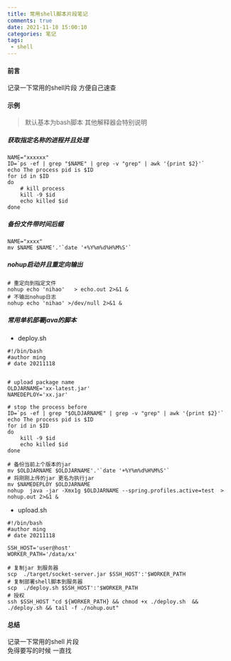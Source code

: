 ```yaml
---
title: 常用shell脚本片段笔记
comments: true
date: 2021-11-18 15:00:10
categories: 笔记
tags:
 - shell
---
```

#### 前言
记录一下常用的shell片段 方便自己速查 

#### 示例
>默认基本为bash脚本 其他解释器会特别说明   

##### 获取指定名称的进程并且处理

```shell
NAME="xxxxxx"
ID=`ps -ef | grep "$NAME" | grep -v "grep" | awk '{print $2}'`
echo The process pid is $ID
for id in $ID
do
    # kill process  
    kill -9 $id
    echo killed $id
done

```

##### 备份文件带时间后缀 

```shell
NAME="xxxx"
mv $NAME $NAME'.'`date '+%Y%m%d%H%M%S'`
```

##### nohup启动并且重定向输出 

```shell
# 重定向到指定文件  
nohup echo 'nihao'   > echo.out 2>&1 &
# 不输出nohup日志
nohup echo 'nihao' >/dev/null 2>&1 &
```

##### 常用单机部署java的脚本

* deploy.sh

```shell
#!/bin/bash
#author ming
# date 20211118


# upload package name
OLDJARNAME='xx-latest.jar'
NAMEDEPLOY='xx.jar'

# stop the process before
ID=`ps -ef | grep "$OLDJARNAME" | grep -v "grep" | awk '{print $2}'`
echo The process pid is $ID
for id in $ID
do
    kill -9 $id
    echo killed $id
done

# 备份当前上个版本的jar
mv $OLDJARNAME $OLDJARNAME'.'`date '+%Y%m%d%H%M%S'`
# 将刚刚上传的jar 更名为执行jar
mv $NAMEDEPLOY $OLDJARNAME
nohup  java -jar -Xmx1g $OLDJARNAME --spring.profiles.active=test  > nohup.out 2>&1 &
```

* upload.sh
 
```shell
#!/bin/bash
#author ming
# date 20211118

SSH_HOST='user@host'
WORKER_PATH='/data/xx'

# 复制jar 到服务器
scp  ./target/socket-server.jar $SSH_HOST':'$WORKER_PATH
# 复制部署shell脚本到服务器
scp  ./deploy.sh $SSH_HOST':'$WORKER_PATH
# 授权
ssh $SSH_HOST "cd ${WORKER_PATH} && chmod +x ./deploy.sh  && ./deploy.sh && tail -f ./nohup.out"

```

#### 总结 
记录一下常用的shell 片段   
免得要写的时候 一直找     
